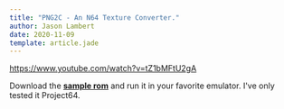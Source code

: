 ```yaml
---
title: "PNG2C - An N64 Texture Converter."
author: Jason Lambert
date: 2020-11-09
template: article.jade
---
```


https://www.youtube.com/watch?v=tZ1bMFtU2gA

Download the [**sample rom**][romLink] and run it in your favorite emulator. I've only tested it Project64.

[romLink]: ./jason_last_man.n64